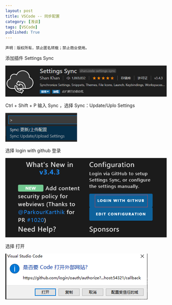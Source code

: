 ```yaml
---
layout: post
title: VSCode -- 同步配置
category: [浅谈]
tags: [VSCode]
published: True
---
```



`声明：版权所有，禁止匿名转载；禁止商业使用。`


添加插件 Settings Sync

<img src="/public/img/VSCode同步配置/1.png">

Ctrl + Shift + P  输入  Sync  ，选择 Sync：Update/Uplo Settings

<img src="/public/img/VSCode同步配置/2.png">

选择 login with github 登录

<img src="/public/img/VSCode同步配置/3.png">

选择  打开  

<img src="/public/img/VSCode同步配置/4.png">




